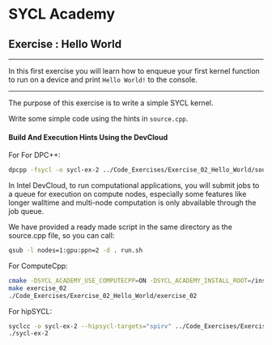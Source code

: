 # SYCL Academy

## Exercise : Hello World

---

In this first exercise you will learn how to enqueue your first kernel function
to run on a device and print `Hello World!` to the console.

---

The purpose of this exercise is to write a simple SYCL kernel.

Write some simple code using the hints in `source.cpp`.


#### Build And Execution Hints Using the DevCloud

For For DPC++:
```sh
dpcpp -fsycl -o sycl-ex-2 ../Code_Exercises/Exercise_02_Hello_World/source.cpp
```
In Intel DevCloud, to run computational applications, you will submit jobs to a queue for execution on compute nodes,
especially some features like longer walltime and multi-node computation is only abvailable through the job queue.

We have provided a ready made script in the same directory as the source.cpp file, so you can call:

```sh
qsub -l nodes=1:gpu:ppn=2 -d . run.sh
```

For ComputeCpp:

```sh
cmake -DSYCL_ACADEMY_USE_COMPUTECPP=ON -DSYCL_ACADEMY_INSTALL_ROOT=/insert/path/to/computecpp ..
make exercise_02
./Code_Exercises/Exercise_02_Hello_World/exercise_02
```


For hipSYCL:

```sh
syclcc -o sycl-ex-2 --hipsycl-targets="spirv" ../Code_Exercises/Exercise_02_Hello_World/source.cpp
./sycl-ex-2
```


[devcloud-job-submission]: https://devcloud.intel.com/oneapi/documentation/job-submission/
